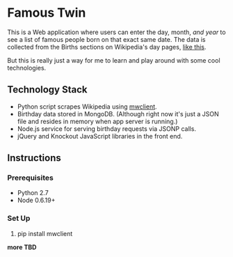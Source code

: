 # Famous Twin #

This is a Web application where users can enter the day, month, _and year_ to see a list of famous people born on that exact same date. The data is collected from the Births sections on Wikipedia's day pages, [like this](https://en.wikipedia.org/wiki/October_29#Births).

But this is really just a way for me to learn and play around with some cool technologies.

## Technology Stack ##

* Python script scrapes Wikipedia using [mwclient](http://sourceforge.net/projects/mwclient/).
* Birthday data stored in MongoDB. (Although right now it's just a JSON file and resides in memory when app server is running.)
* Node.js service for serving birthday requests via JSONP calls.
* jQuery and Knockout JavaScript libraries in the front end.

## Instructions ##

### Prerequisites ###

* Python 2.7
* Node 0.6.19+


### Set Up ###

1. pip install mwclient

**more TBD**